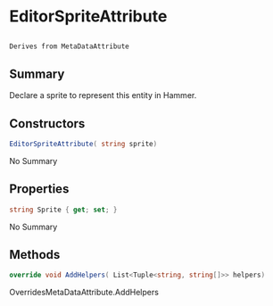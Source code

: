 # EditorSpriteAttribute

## 
```c#
Derives from MetaDataAttribute
```

## Summary

Declare a sprite to represent this entity in Hammer.
## Constructors

```c#
EditorSpriteAttribute( string sprite) 
```
No Summary
## Properties

```c#
string Sprite { get; set; } 
```
No Summary
## Methods

```c#
override void AddHelpers( List<Tuple<string, string[]>> helpers) 
```
OverridesMetaDataAttribute.AddHelpers
